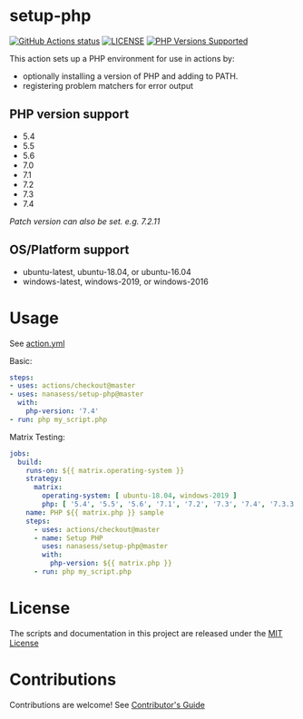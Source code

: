 # setup-php

<p align="left">
  <a href="https://github.com/nanasess/setup-php"><img alt="GitHub Actions status" src="https://github.com/nanasess/setup-php/workflows/Main%20workflow/badge.svg"></a>
  <a href="https://github.com/nanasess/setup-php/blob/master/LICENSE"><img alt="LICENSE" src="https://img.shields.io/badge/license-MIT-428f7e.svg"></a>
  <a href="#php-version-support"><img alt="PHP Versions Supported" src="https://img.shields.io/badge/php-%3E%3D%205.4-8892BF.svg"></a>
</p>

This action sets up a PHP environment for use in actions by:

- optionally installing a version of PHP and adding to PATH.
- registering problem matchers for error output

## PHP version support

- 5.4
- 5.5
- 5.6
- 7.0
- 7.1
- 7.2
- 7.3
- 7.4

*Patch version can also be set. e.g. 7.2.11*

## OS/Platform support

- ubuntu-latest, ubuntu-18.04, or ubuntu-16.04
- windows-latest, windows-2019, or windows-2016

# Usage

See [action.yml](action.yml)

Basic:
```yaml
steps:
- uses: actions/checkout@master
- uses: nanasess/setup-php@master
  with:
    php-version: '7.4'
- run: php my_script.php
```

Matrix Testing:
```yaml
jobs:
  build:
    runs-on: ${{ matrix.operating-system }}
    strategy:
      matrix:
        operating-system: [ ubuntu-18.04, windows-2019 ]
        php: [ '5.4', '5.5', '5.6', '7.1', '7.2', '7.3', '7.4', '7.3.3' ]
    name: PHP ${{ matrix.php }} sample
    steps:
      - uses: actions/checkout@master
      - name: Setup PHP
        uses: nanasess/setup-php@master
        with:
          php-version: ${{ matrix.php }}
      - run: php my_script.php
```

# License

The scripts and documentation in this project are released under the [MIT License](LICENSE)

# Contributions

Contributions are welcome!  See [Contributor's Guide](docs/contributors.md)
